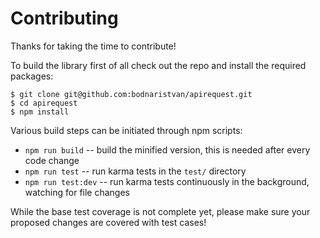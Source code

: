 # Contributing

Thanks for taking the time to contribute!

To build the library first of all check out the repo and install the required packages:
```shell
$ git clone git@github.com:bodnaristvan/apirequest.git
$ cd apirequest
$ npm install
```
Various build steps can be initiated through npm scripts:
* `npm run build` -- build the minified version, this is needed after every code change
* `npm run test` -- run karma tests in the `test/` directory
* `npm run test:dev` -- run karma tests continuously in the background, watching for file changes

While the base test coverage is not complete yet, please make sure your  proposed changes are covered with test cases!
